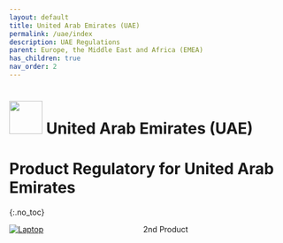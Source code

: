 ```yaml
---
layout: default
title: United Arab Emirates (UAE)
permalink: /uae/index
description: UAE Regulations
parent: Europe, the Middle East and Africa (EMEA)
has_children: true
nav_order: 2
---
```


<h1> 
<img src="https://lh3.googleusercontent.com/drive-viewer/AK7aPaC6OBWkvECMSI9deXujwSo3QxR_p3e6gfGdGJ9DZ3U16pbPxkJb4rEvOSggf4NKfA-l4_31PfhzOUxCGXXq-LLXQ7_aEw=s1600" style="width: 60px"/>
United Arab Emirates (UAE)</h1>

# Product Regulatory for United Arab Emirates
{:.no_toc}
 
<div style="display: grid; grid-template-columns: auto auto">
  <div class="grid-item">
    <a href="./laptop">
        <img src="https://lh3.googleusercontent.com/drive-viewer/AK7aPaAgzphOv1bwpAJlYIrwPADIyYGYfOyREiyHFfJlUdQDsnmW2OuJX4fS4TIVgvfy2FWL92i--5DpfZAqK3WnYHpQdMDu4g=s256" alt="Laptop" class="center-thirty">
    </a>
  </div>
  <div class="grid-item">2nd Product</div>
</div>